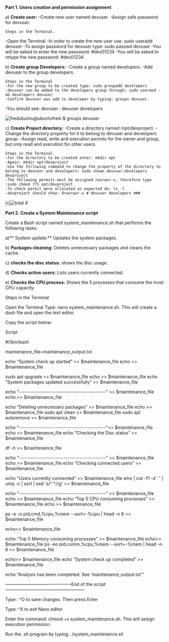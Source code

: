 
**Part 1. Users creation and permission assignment**

a) **Create user:**
	-Create new user named devuser.
	-Assign  safe password for devuser.

	Steps in the Terminal.
  -Open the Terminal
	-In order to create the new user use: sudo useradd devuser
	-To assign password for devuser type: sudo  passwd devuser
	-You will be asked to enter the new password: #dev01234
	-You will be asked to retype the new password: #dev01234

b) **Create group Developers:**
	-Create a group named developers.
	-Add devuser to the group developers.

	Steps in the Terminal
	-For the new group to be created type: sudo groupadd developers
	-devuser can be added to the developers group through: sudo usermod -aG developers devuser
	-Confirm devuser was add to developer by typing: groups devuser. 
  -You should see: devuser : devuser developers

![fredubuntu@ubuntufred-$ groups devuser](https://github.com/user-attachments/assets/e3768064-f56b-4ef2-80bd-1cccaf68a191)


c) **Create Project directory:**
	-Create a directory named /opt/devproject.
	-Change the directory property for it to belong to devuser and developers group.
	-Assign read, write and execution permits for the owner and group, but only read and execution for other users.

	Steps in the Terminal.
	-For the directory to be created enter: mkdir opt
	-Again: mkdir opt/devproject
	-Use the following command to change the property of the directory to belong to devuser and developers: sudo chown devuser:developers 		devproject
	-The following permits most be assigned rwxrwxr-x, therefore type :sudo chmod 775 opt/devproject
	-To check permit were allocated as expected do: ls -l
	-devproject should show: drwxrwxr-x # devuser developers ###

￼![total 4](https://github.com/user-attachments/assets/716bc385-490a-4d28-9c5a-660b25b98102)



**Part 2. Create a System Maintenance script**

Create a Bash script named system_maintenance.sh that performs the following tasks:

a)** System update:**
	Updates the system packages.

b) **Packages cleaning:**
	Deletes unnecessary packages and cleans the cache.

c) **checks the disc status:**
	shows the disc usage.

d) **Checks active users:**
	Lists users currently connected.

e) **Checks the CPU process:**
	Shows the 5 processes that consume the most CPU capacity.


Steps in the Terminal

Open the Terminal 
Type:  nano system_maintenance.sh. This will create a dash file and open the text editor.

Copy the script below:

Script

#!/bin/bash

maintenance_file=maintenance_output.txt

echo “System check up started” >> $maintenance_file
echo >> $maintenance_file
	
sudo apt upgrade >> $maintenance_file
echo >> $maintenance_file
echo “System packages updated successfully” >> $maintenance_file

echo “-------------------------------------------” >> $maintenance_file
echo >> $maintenance_file

echo “Deleting unnecessary  packages” >> $maintenance_file
echo >> $maintenance_file
sudo apt clean >> $maintenance_file
sudo apt autoremove >> $maintenance_file

echo “-------------------------------------------”>> $maintenance_file
echo >> $maintenance_file
echo “Checking the Disc status” >> $maintenance_file

df -h >> $maintenance_file

echo “-------------------------------------------” >> $maintenance_file
echo >> $maintenance_file
echo “Checking connected users” >> $maintenance_file

echo “Users currently connected” >> $maintenance_file
who | cut -f1 -d ' ' | uniq -c | sort | sed 's/^ *//g' >> $maintenance_file

echo “-------------------------------------------” >> $maintenance_file
echo >> $maintenance_file
echo “Top 5 CPU consuming processes”  >> $maintenance_file
echo  >> $maintenance_file

ps -e -o pid,cmd,%cpu,%mem --sort=-%cpu | head -n 6 >> $maintenance_file

echo>> $maintenance_file

echo “Top 5 Memory consuming processes” >> $maintenance_file
echo>> $maintenance_file
ps -eo pid,comm,%cpu,%mem --sort=-%mem | head -n 6 >> $maintenance_file

echo>> $maintenance_file
echo “System check up completed”  >> $maintenance_file

echo “Analysis has been completed. See ‘maintenance_output.txt’”

———————————————End of the script——————————————————

Type : ^O to save changes. Then press Enter

Type: ^X to exit Nano editor

Enter the command: chmod +x system_maintenance.sh. This will assign execution permission.

Run the .sh program by typing: ./system_maintenance.sh


